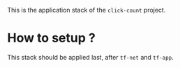 This is the application stack of the `click-count` project.

# How to setup ?

This stack should be applied last, after `tf-net` and `tf-app`.

